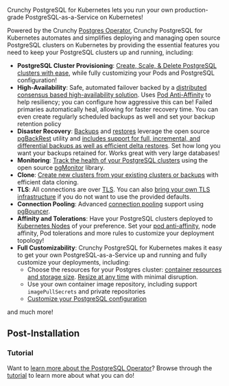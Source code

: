 Crunchy PostgreSQL for Kubernetes lets you run your own production-grade PostgreSQL-as-a-Service on Kubernetes!

Powered by the Crunchy [Postgres Operator](https://github.com/CrunchyData/postgres-operator), Crunchy PostgreSQL
for Kubernetes automates and simplifies deploying and managing open source PostgreSQL clusters on Kubernetes by
providing the essential features you need to keep your PostgreSQL clusters up and running, including:

- **PostgreSQL Cluster Provisioning**: [Create, Scale, & Delete PostgreSQL clusters with ease][provisioning],
  while fully customizing your Pods and PostgreSQL configuration!
- **High-Availability**: Safe, automated failover backed by a [distributed consensus based high-availability solution][high-availability].
  Uses [Pod Anti-Affinity][k8s-anti-affinity] to help resiliency; you can configure how aggressive this can be!
  Failed primaries automatically heal, allowing for faster recovery time. You can even create regularly scheduled
  backups as well and set your backup retention policy
- **Disaster Recovery**: [Backups][backups] and [restores][disaster-recovery] leverage the open source [pgBackRest][] utility and
  [includes support for full, incremental, and differential backups as well as efficient delta restores][backups].
  Set how long you want your backups retained for. Works great with very large databases!
- **Monitoring**: [Track the health of your PostgreSQL clusters][monitoring] using the open source [pgMonitor][] library.
- **Clone**: [Create new clusters from your existing clusters or backups][clone] with efficient data cloning.
- **TLS**: All connections are over [TLS][tls]. You can also [bring your own TLS infrastructure][tls] if you do not want to use the provided defaults.
- **Connection Pooling**: Advanced [connection pooling][pool] support using [pgBouncer][].
- **Affinity and Tolerations**: Have your PostgreSQL clusters deployed to [Kubernetes Nodes][k8s-nodes] of your preference.
  Set your [pod anti-affinity][k8s-anti-affinity], node affinity, Pod tolerations and more rules to customize your deployment topology!
- **Full Customizability**: Crunchy PostgreSQL for Kubernetes makes it easy to get your own PostgreSQL-as-a-Service up and running
  and fully customize your deployments, including:
    - Choose the resources for your Postgres cluster: [container resources and storage size][resize-cluster]. [Resize at any time][resize-cluster] with minimal disruption.
    - Use your own container image repository, including support `imagePullSecrets` and private repositories
    - [Customize your PostgreSQL configuration][customize-cluster]

and much more!

[backups]: https://access.crunchydata.com/documentation/postgres-operator/v5/tutorial/backups/
[clone]: https://access.crunchydata.com/documentation/postgres-operator/v5/tutorial/disaster-recovery/#clone-a-postgres-cluster
[customize-cluster]: https://access.crunchydata.com/documentation/postgres-operator/v5/tutorial/customize-cluster/
[disaster-recovery]: https://access.crunchydata.com/documentation/postgres-operator/v5/tutorial/disaster-recovery/
[high-availability]: https://access.crunchydata.com/documentation/postgres-operator/v5/tutorial/high-availability/
[monitoring]: https://access.crunchydata.com/documentation/postgres-operator/v5/tutorial/monitoring/
[pool]: https://access.crunchydata.com/documentation/postgres-operator/v5/tutorial/connection-pooling/
[provisioning]: https://access.crunchydata.com/documentation/postgres-operator/v5/tutorial/create-cluster/
[resize-cluster]: https://access.crunchydata.com/documentation/postgres-operator/v5/tutorial/resize-cluster/
[tls]: https://access.crunchydata.com/documentation/postgres-operator/v5/tutorial/customize-cluster/#customize-tls

[k8s-anti-affinity]: https://kubernetes.io/docs/concepts/configuration/assign-pod-node/#inter-pod-affinity-and-anti-affinity
[k8s-nodes]: https://kubernetes.io/docs/concepts/architecture/nodes/

[pgBackRest]: https://www.pgbackrest.org
[pgBouncer]: https://access.crunchydata.com/documentation/postgres-operator/latest/tutorial/pgbouncer/
[pgMonitor]: https://github.com/CrunchyData/pgmonitor


## Post-Installation

### Tutorial

Want to [learn more about the PostgreSQL Operator][tutorial]? Browse through the [tutorial][] to learn more about what you can do!

[tutorial]: https://access.crunchydata.com/documentation/postgres-operator/v5/tutorial

